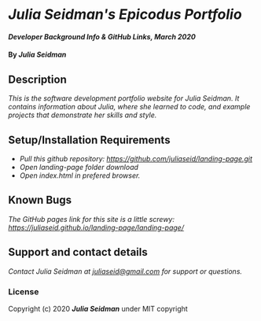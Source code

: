 # _Julia Seidman's Epicodus Portfolio_

#### _Developer Background Info & GitHub Links, March 2020_

#### By _**Julia Seidman**_

## Description

_This is the software development portfolio website for Julia Seidman.  It contains information about Julia, where she learned to code, and example projects that demonstrate her skills and style._

## Setup/Installation Requirements

* _Pull this github repository: https://github.com/juliaseid/landing-page.git_
* _Open landing-page folder download_
* _Open index.html in prefered browser._

## Known Bugs

_The GitHub pages link for this site is a little screwy: https://juliaseid.github.io/landing-page/landing-page/_
## Support and contact details

_Contact Julia Seidman at juliaseid@gmail.com for support or questions._

### License

Copyright (c) 2020 **_Julia Seidman_** under MIT copyright